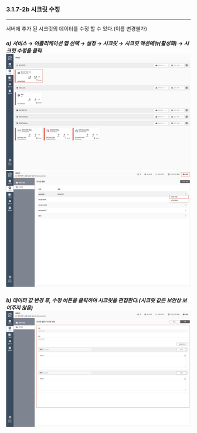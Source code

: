 ### 3.1.7-2b 시크릿 수정

---

서버에 추가 된 시크릿의 데이터를 수정 할 수 있다.\(이름 변경불가\)

##### a\) 서비스 → 어플리케이션 맵 선택 → 설정 → 시크릿 → 시크릿 액션메뉴\(활성화\) →  시크릿 수정을 클릭![](/assets/KR/3.0.0/3.1.7-2b_1.png)![](/assets/KR/3.0.0/3.1.7-2b_2.png)

##### b\) 데이터 값 변경 후, 수정 버튼을 클릭하여 시크릿을 편집한다.\(시크릿 값은 보안상 보여주지 않음\)![](/assets/KR/3.0.0/3.1.7-2b_3.png)
